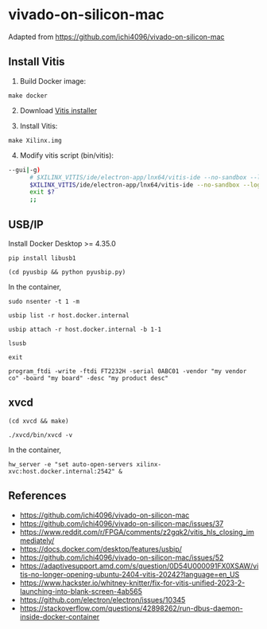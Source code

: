 # vivado-on-silicon-mac

Adapted from https://github.com/ichi4096/vivado-on-silicon-mac

## Install Vitis

1. Build Docker image:
```console
make docker
```

2. Download [Vitis installer](https://www.xilinx.com/member/forms/download/xef.html?filename=FPGAs_AdaptiveSoCs_Unified_2024.2_1113_1001_Lin64.bin)

3. Install Vitis:
```console
make Xilinx.img
```

4. Modify vitis script (bin/vitis):
```bash
--gui|-g)
      # $XILINX_VITIS/ide/electron-app/lnx64/vitis-ide --no-sandbox --log-level=debug ${analyzeArgs[@]} > /dev/null 2>&1 &
      $XILINX_VITIS/ide/electron-app/lnx64/vitis-ide --no-sandbox --log-level=debug --disable-gpu ${analyzeArgs[@]}
      exit $?
      ;;
```

## USB/IP

Install Docker Desktop >= 4.35.0

```console
pip install libusb1
```

```console
(cd pyusbip && python pyusbip.py)
```

In the container,

```console
sudo nsenter -t 1 -m
```

```console
usbip list -r host.docker.internal
```

```console
usbip attach -r host.docker.internal -b 1-1
```

```console
lsusb
```

```console
exit
```

```console
program_ftdi -write -ftdi FT2232H -serial 0ABC01 -vendor "my vendor co" -board "my board" -desc "my product desc"
```

## xvcd

```console
(cd xvcd && make)
```

```console
./xvcd/bin/xvcd -v
```

In the container,
```console
hw_server -e "set auto-open-servers xilinx-xvc:host.docker.internal:2542" &
```

## References

* https://github.com/ichi4096/vivado-on-silicon-mac
* https://github.com/ichi4096/vivado-on-silicon-mac/issues/37
* https://www.reddit.com/r/FPGA/comments/z2gqk2/vitis_hls_closing_immediately/
* https://docs.docker.com/desktop/features/usbip/
* https://github.com/ichi4096/vivado-on-silicon-mac/issues/52
* https://adaptivesupport.amd.com/s/question/0D54U000091FX0XSAW/vitis-no-longer-opening-ubuntu-2404-vitis-20242?language=en_US
* https://www.hackster.io/whitney-knitter/fix-for-vitis-unified-2023-2-launching-into-blank-screen-4ab565
* https://github.com/electron/electron/issues/10345
* https://stackoverflow.com/questions/42898262/run-dbus-daemon-inside-docker-container
